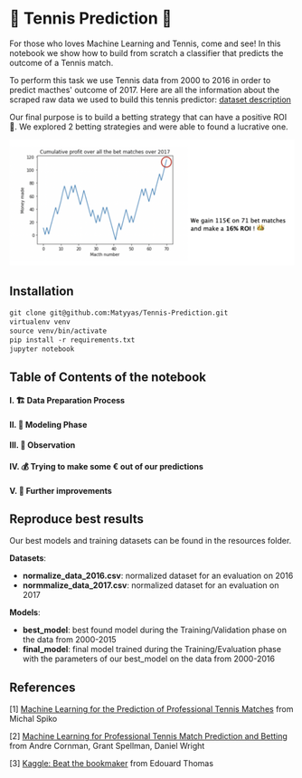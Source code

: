 # 🎾 Tennis Prediction 🎾

For those who loves Machine Learning and Tennis, come and see! In this notebook we show how to build from scratch a classifier that predicts the outcome of a Tennis match.

To perform this task we use Tennis data from 2000 to 2016 in order to predict macthes' outcome of 2017. Here are all the information about the scraped raw data we used to build this tennis predictor: [dataset description](http://www.tennis-data.co.uk/notes.txt)

Our final purpose is to build a betting strategy that can have a positive ROI 👑. We explored 2 betting strategies and were able to found a lucrative one.

![](https://github.com/Matyyas/Tennis-Prediction/blob/main/img/cumulative_profit.png)


## Installation

```
git clone git@github.com:Matyyas/Tennis-Prediction.git
virtualenv venv
source venv/bin/activate
pip install -r requirements.txt
jupyter notebook
```

## Table of Contents of the notebook

<a name="desc"></a>
#### I. 🏗️ Data Preparation Process

<a name="usage"></a>
#### II. 🤖 Modeling Phase

<a name="usage"></a>
#### III. 🔎 Observation

<a name="usage"></a>
#### IV. 💰 Trying to make some € out of our predictions

<a name="usage"></a>
#### V. 🚀 Further improvements


## Reproduce best results
Our best models and training datasets can be found in the resources folder.

**Datasets**:
- **normalize_data_2016.csv**: normalized dataset for an evaluation on 2016
- **normmalize_data_2017.csv**: normalized dataset for an evaluation on 2017

**Models**:
- **best_model**: best found model during the Training/Validation phase on the data from 2000-2015
- **final_model**: final model trained during the Training/Evaluation phase with the parameters of our best_model on the data from 2000-2016

## References
[1] [Machine Learning for the Prediction of Professional Tennis Matches](https://www.doc.ic.ac.uk/teaching/distinguished-projects/2015/m.sipko.pdf) from Michal Spiko

[2] [Machine Learning for Professional Tennis Match Prediction and Betting](http://cs229.stanford.edu/proj2017/final-reports/5242116.pdf) from Andre Cornman, Grant Spellman, Daniel Wright

[3] [Kaggle: Beat the bookmaker](https://www.kaggle.com/edouardthomas/beat-the-bookmakers-with-machine-learning-tennis/notebook) from Edouard Thomas

